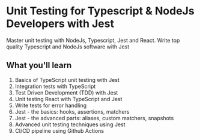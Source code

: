 # Unit Testing for Typescript & NodeJs Developers with Jest

Master unit testing with NodeJs, Typescript, Jest and React. Write top quality Typescript and NodeJs software with Jest

## What you'll learn

1. Basics of TypeScript unit testing with Jest
2. Integration tests with TypeScript
3. Test Driven Development (TDD) with Jest
4. Unit testing React with TypeScript and Jest
5. Write tests for error handling
6. Jest - the basics: hooks, assertions, matchers
7. Jest - the advanced parts: aliases, custom matchers, snapshots
8. Advanced unit testing techniques using Jest
9. CI/CD pipeline using Github Actions
